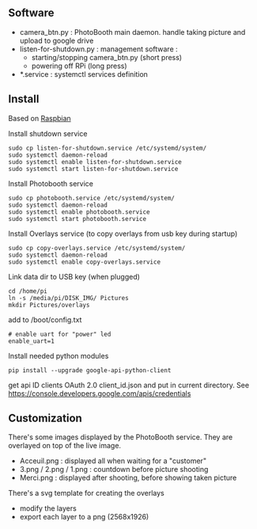 ## Software
* camera_btn.py : PhotoBooth main daemon. handle taking picture and upload to google drive
* listen-for-shutdown.py : management software :
  * starting/stopping camera_btn.py (short press)
  * powering off RPi (long press)
* *.service : systemctl services definition

## Install

Based on [Raspbian](https://www.raspberrypi.org/downloads/raspbian/)

Install shutdown service

    sudo cp listen-for-shutdown.service /etc/systemd/system/
    sudo systemctl daemon-reload
    sudo systemctl enable listen-for-shutdown.service
    sudo systemctl start listen-for-shutdown.service

Install Photobooth service

    sudo cp photobooth.service /etc/systemd/system/
    sudo systemctl daemon-reload
    sudo systemctl enable photobooth.service
    sudo systemctl start photobooth.service

Install Overlays service (to copy overlays from usb key during startup)

    sudo cp copy-overlays.service /etc/systemd/system/
    sudo systemctl daemon-reload
    sudo systemctl enable copy-overlays.service

Link data dir to USB key (when plugged)

    cd /home/pi
    ln -s /media/pi/DISK_IMG/ Pictures
    mkdir Pictures/overlays

add to /boot/config.txt

    # enable uart for "power" led
    enable_uart=1

Install needed python modules

    pip install --upgrade google-api-python-client

get api ID clients OAuth 2.0 client_id.json and put in current directory. See https://console.developers.google.com/apis/credentials

## Customization
There's some images displayed by the PhotoBooth service. They are overlayed on top of the live image.
* Acceuil.png : displayed all when waiting for a "customer"
* 3.png / 2.png / 1.png : countdown before picture shooting
* Merci.png : displayed after shooting, before showing taken picture

There's a svg template for creating the overlays
* modify the layers
* export each layer to a png (2568x1926)
